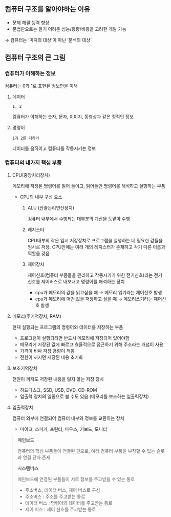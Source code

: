 ## 컴퓨터 구조를 알아야하는 이유

- 문제 해결 능력 향상
- 문법만으로는 알기 어려운 성능/용량/비용을 고려한 개발 가능

→ 컴퓨터는 ‘미지의 대상’이 아닌 ‘분석의 대상’

## 컴퓨터 구조의 큰 그림

### 컴퓨터가 이해하는 정보

컴퓨터는 0과 1로 표현된 정보만을 이해

1. 데이터
    ```
    1, 2
    ```
    
    컴퓨터가 이해하는 숫자, 문자, 이미지, 동영상과 같은 정적인 정보
    
2. 명령어
    ```
    1과 2를 더하라
    ```
    
    데이터를 움직이고 컴퓨터를 작동시키는 정보
    

### 컴퓨터의 네가지 핵심 부품


1. CPU(중앙처리장치)
    
    메모리에 저장된 명령어를 읽어 들이고, 읽어들인 명령어를 해석하고 실행하는 부품
        
    - CPU의 내부 구성 요소
        1. ALU (산술논리연산장치)
            
            컴퓨터 내부에서 수행되는 대부분의 계산을 도맡아 수행
            
        2. 레지스터
            
            CPU내부의 작은 임시 저장장치로 프로그램을 실행하는 데 필요한 값들을 임시로 저장. CPU안에는 여러 개의 레지스터가 존재하고 각기 다른 이름과 역할을 갖음
            
        3. 제어장치
            
            제어신호(컴퓨터 부품들을 관리하고 작동시키기 위한 전기신호)라는 전기 신호를 제어버스로 내보내고 명령어를 해석하는 장치
            
            - cpu가 메모리의 값을 읽고싶을 때 → 메모리 읽기라는 제어신호 발생
            - cpu가 메모리에 어떤 값을 저장하고 싶을 때 → 메모리쓰기라는 제어신호 발생
2. 메모리(주기억장치, RAM)
    
    현재 실행되는 프로그램의 명령어와 데이터를 저장하는 부품
        
    - 프로그램이 실행되려면 반드시 메모리에 저장되어 있어야함
    - 메모리에 저장된 값에 빠르고 효율적으로 접근하기 위해 주소라는 개념이 사용
    - 가격이 비싸 저장 용량이 적음
    - 전원이 꺼지면 저장된 내용 초기화
3. 보조기억장치
    
    전원이 꺼저도 저장된 내용을 잃지 않는 저장 장치
    
    - 하드디스크, SSD, USB, DVD, CD-ROM
    - 입출력 장치의 일종으로 볼 수도 있음 (메모리를 보조하는 입출력장치)
4. 입출력장치
    
    컴퓨터 외부에 연결되어 컴퓨터 내부와 정보를 교환하는 장치
    
    - 마이크, 스피커, 프린터, 마우스, 키보드, 모니터

> **메인보드**
> 
> 
> 컴퓨터의 핵심 부품들이 연결된 판으로, 여러 컴퓨터 부품을 부착할 수 있는 슬롯과 연결 단자 존재
> 
> **시스템버스**
> 
> 메인보드에 연결된 부품들이 서로 정보를 주고받을 수 있는 통로
> 
> 
> - 주소버스, 데이터 버스, 제어 버스로 구성
> - 주소버스 : 주소를 주고받는 통로
> - 데이터 버스 : 명령어와 데이터를 주고받는 통로
> - 제어 버스 : 제어 신호를 주고받는 통로
